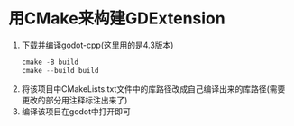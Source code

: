 # 用CMake来构建GDExtension
1. 下载并编译godot-cpp(这里用的是4.3版本)
   ```cpp
   cmake -B build
   cmake --build build
   ```
3. 将该项目中CMakeLists.txt文件中的库路径改成自己编译出来的库路径(需要更改的部分用注释标注出来了)
4. 编译该项目在godot中打开即可
